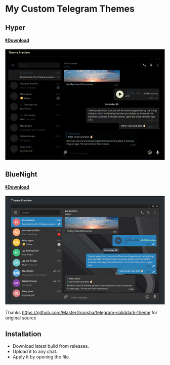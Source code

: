 # My Custom Telegram Themes
## Hyper
#### [⏬Download](https://github.com/yazdipour/TelegramTheme/raw/master/Hyper/colors.tdesktop-palette)
![Hyper](Hyper/scrn.jpg)

## BlueNight
#### [⏬Download](https://github.com/yazdipour/TelegramTheme/raw/master/BlueNight/colors.tdesktop-theme)

![BlueNight](BlueNight/scrn.jpg)

Thanks https://github.com/MasterGroosha/telegram-soliddark-theme for original source

## Installation

* Download latest build from releases.
* Upload it to any chat.
* Apply it by opening the file.